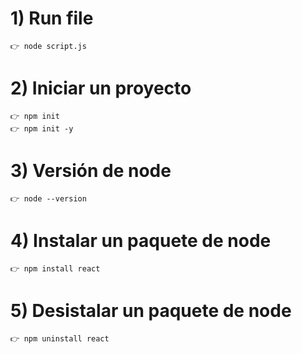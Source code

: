 # 1) Run file

    👉 node script.js

# 2) Iniciar un proyecto

    👉 npm init
    👉 npm init -y

# 3) Versión de node

    👉 node --version

# 4) Instalar un paquete de node

    👉 npm install react

# 5) Desistalar un paquete de node

    👉 npm uninstall react

